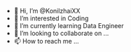 - 👋 Hi, I’m @KonilzhaiXX
- 👀 I’m interested in Coding
- 🌱 I’m currently learning Data Engineer
- 💞️ I’m looking to collaborate on ...
- 📫 How to reach me ...

<!---
KonilzhaiXX/KonilzhaiXX is a ✨ special ✨ repository because its `README.md` (this file) appears on your GitHub profile.
You can click the Preview link to take a look at your changes.
--->

